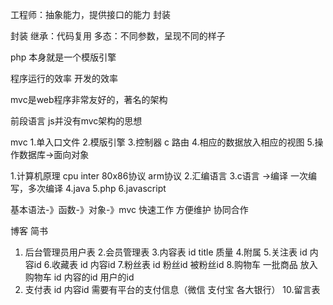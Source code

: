 工程师：抽象能力，提供接口的能力 封装

封装
继承：代码复用
多态：不同参数，呈现不同的样子

php 本身就是一个模版引擎 

程序运行的效率 开发的效率

mvc是web程序非常友好的，著名的架构

前段语言 js并没有mvc架构的思想

mvc 
1.单入口文件 
2.模版引擎 
3.控制器 c 路由
4.相应的数据放入相应的视图
5.操作数据库->面向对象

1.计算机原理
cpu inter 80x86协议
arm协议
2.汇编语言
3.c语言 ->编译  一次编写，多次编译
4.java
5.php
6.javascript

基本语法-》函数-》对象-》mvc 快速工作 方便维护 协同合作


博客 简书

1. 后台管理员用户表
2.会员管理表
3.内容表
id title 质量
4.附属
5.关注表
    id 内容id
6.收藏表
    id 内容id
7.粉丝表
    id 粉丝id 被粉丝id
8.购物车
    一批商品 放入 购物车
    id 内容的id 用户的id
9. 支付表
    id 内容id 需要有平台的支付信息（微信 支付宝 各大银行）
10.留言表

